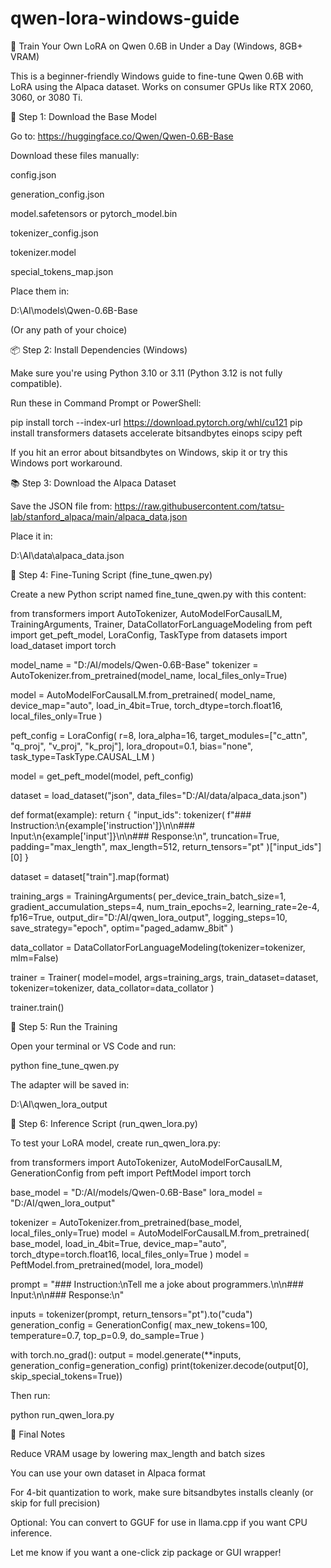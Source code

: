 # qwen-lora-windows-guide
🧠 Train Your Own LoRA on Qwen 0.6B in Under a Day (Windows, 8GB+ VRAM)

This is a beginner-friendly Windows guide to fine-tune Qwen 0.6B with LoRA using the Alpaca dataset. Works on consumer GPUs like RTX 2060, 3060, or 3080 Ti.

📁 Step 1: Download the Base Model

Go to: https://huggingface.co/Qwen/Qwen-0.6B-Base

Download these files manually:

config.json

generation_config.json

model.safetensors or pytorch_model.bin

tokenizer_config.json

tokenizer.model

special_tokens_map.json

Place them in:

D:\AI\models\Qwen-0.6B-Base

(Or any path of your choice)

📦 Step 2: Install Dependencies (Windows)

Make sure you're using Python 3.10 or 3.11 (Python 3.12 is not fully compatible).

Run these in Command Prompt or PowerShell:

pip install torch --index-url https://download.pytorch.org/whl/cu121
pip install transformers datasets accelerate bitsandbytes einops scipy peft

If you hit an error about bitsandbytes on Windows, skip it or try this Windows port workaround.

📚 Step 3: Download the Alpaca Dataset

Save the JSON file from:
https://raw.githubusercontent.com/tatsu-lab/stanford_alpaca/main/alpaca_data.json

Place it in:

D:\AI\data\alpaca_data.json

🔬 Step 4: Fine-Tuning Script (fine_tune_qwen.py)

Create a new Python script named fine_tune_qwen.py with this content:

from transformers import AutoTokenizer, AutoModelForCausalLM, TrainingArguments, Trainer, DataCollatorForLanguageModeling
from peft import get_peft_model, LoraConfig, TaskType
from datasets import load_dataset
import torch

model_name = "D:/AI/models/Qwen-0.6B-Base"
tokenizer = AutoTokenizer.from_pretrained(model_name, local_files_only=True)

model = AutoModelForCausalLM.from_pretrained(
    model_name,
    device_map="auto",
    load_in_4bit=True,
    torch_dtype=torch.float16,
    local_files_only=True
)

peft_config = LoraConfig(
    r=8,
    lora_alpha=16,
    target_modules=["c_attn", "q_proj", "v_proj", "k_proj"],
    lora_dropout=0.1,
    bias="none",
    task_type=TaskType.CAUSAL_LM
)

model = get_peft_model(model, peft_config)

dataset = load_dataset("json", data_files="D:/AI/data/alpaca_data.json")

def format(example):
    return {
        "input_ids": tokenizer(
            f"### Instruction:\n{example['instruction']}\n\n### Input:\n{example['input']}\n\n### Response:\n",
            truncation=True, padding="max_length", max_length=512, return_tensors="pt"
        )["input_ids"][0]
    }

dataset = dataset["train"].map(format)

training_args = TrainingArguments(
    per_device_train_batch_size=1,
    gradient_accumulation_steps=4,
    num_train_epochs=2,
    learning_rate=2e-4,
    fp16=True,
    output_dir="D:/AI/qwen_lora_output",
    logging_steps=10,
    save_strategy="epoch",
    optim="paged_adamw_8bit"
)

data_collator = DataCollatorForLanguageModeling(tokenizer=tokenizer, mlm=False)

trainer = Trainer(
    model=model,
    args=training_args,
    train_dataset=dataset,
    tokenizer=tokenizer,
    data_collator=data_collator
)

trainer.train()

🚀 Step 5: Run the Training

Open your terminal or VS Code and run:

python fine_tune_qwen.py

The adapter will be saved in:

D:\AI\qwen_lora_output

🧰 Step 6: Inference Script (run_qwen_lora.py)

To test your LoRA model, create run_qwen_lora.py:

from transformers import AutoTokenizer, AutoModelForCausalLM, GenerationConfig
from peft import PeftModel
import torch

base_model = "D:/AI/models/Qwen-0.6B-Base"
lora_model = "D:/AI/qwen_lora_output"

tokenizer = AutoTokenizer.from_pretrained(base_model, local_files_only=True)
model = AutoModelForCausalLM.from_pretrained(
    base_model,
    load_in_4bit=True,
    device_map="auto",
    torch_dtype=torch.float16,
    local_files_only=True
)
model = PeftModel.from_pretrained(model, lora_model)

prompt = "### Instruction:\nTell me a joke about programmers.\n\n### Input:\n\n### Response:\n"

inputs = tokenizer(prompt, return_tensors="pt").to("cuda")
generation_config = GenerationConfig(
    max_new_tokens=100,
    temperature=0.7,
    top_p=0.9,
    do_sample=True
)

with torch.no_grad():
    output = model.generate(**inputs, generation_config=generation_config)
    print(tokenizer.decode(output[0], skip_special_tokens=True))

Then run:

python run_qwen_lora.py

🤔 Final Notes

Reduce VRAM usage by lowering max_length and batch sizes

You can use your own dataset in Alpaca format

For 4-bit quantization to work, make sure bitsandbytes installs cleanly (or skip for full precision)

Optional: You can convert to GGUF for use in llama.cpp if you want CPU inference.

Let me know if you want a one-click zip package or GUI wrapper!

